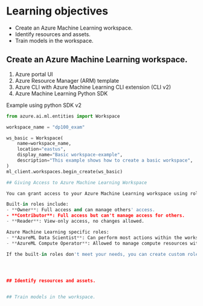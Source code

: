 # Learning objectives

- Create an Azure Machine Learning workspace.
- Identify resources and assets.
- Train models in the workspace.

## Create an Azure Machine Learning workspace.

1. Azure portal UI
2. Azure Resource Manager (ARM) template
3. Azure CLI with Azure Machine Learning CLI extension (CLI v2)
4. Azure Machine Learning Python SDK

Example using python SDK v2
```python
from azure.ai.ml.entities import Workspace

workspace_name = "dp100_exam"

ws_basic = Workspace(
    name=workspace_name,
    location="eastus",
    display_name="Basic workspace-example",
    description="This example shows how to create a basic workspace",
)
ml_client.workspaces.begin_create(ws_basic)

## Giving Access to Azure Machine Learning Workspace

You can grant access to your Azure Machine Learning workspace using role-based access control (RBAC). In the Access control tab, you can manage permissions for individual users or teams, specifying the actions they can perform.

Built-in roles include:
- **Owner**: Full access and can manage others' access.
- **Contributor**: Full access but can't manage access for others.
- **Reader**: View-only access, no changes allowed.

Azure Machine Learning specific roles:
- **AzureML Data Scientist**: Can perform most actions within the workspace, except compute resource management.
- **AzureML Compute Operator**: Allowed to manage compute resources within the workspace.

If the built-in roles don't meet your needs, you can create custom roles to assign specific permissions.




## Identify resources and assets.


## Train models in the workspace.